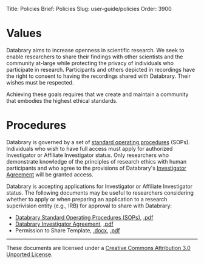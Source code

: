 Title: Policies
Brief: Policies
Slug: user-guide/policies
Order: 3900

# Values

Databrary aims to increase openness in scientific research.
We seek to enable researchers to share their findings with other scientists and the community at-large while protecting the privacy of individuals who participate in research.
Participants and others depicted in recordings have the right to consent to having the recordings shared with Databrary.
Their wishes must be respected.

Achieving these goals requires that we create and maintain a community that embodies the highest ethical standards.

# Procedures

Databrary is governed by a set of [standard operating procedures](|filename|standard-operating-procedures.mdi) (SOPs). Individuals who wish to have full access must apply for authorized Investigator or Affiliate Investigator status.
Only researchers who demonstrate knowledge of the principles of research ethics with human participants and who agree to the provisions of Databrary's [Investigator Agreement](|filename|investigator-agreement.mdi) will be granted access.

Databrary is accepting applications for Investigator or Affiliate Investigator status.
The following documents may be useful to researchers considering whether to apply or when preparing an application to a research superivision entity (e.g., IRB) for approval to share with Databrary:

- [Databrary Standard Operating Procedures (SOPs)](|filename|standard-operating-procedures.mdi), [.pdf](/policies/standard-operating-proceedures.pdf)
- [Databrary Investigator Agreement](|filename|investigator-agreement.mdi), [.pdf](/policies/investigator-agreement.pdf)
- Permission to Share Template, [.docx](/policies/release-template.docx), [.pdf](/policies/release-template.pdf)

----

<p class="legal"><span xmlns:dct="http://purl.org/dc/terms/" property="dct:title">These documents</span> are licensed under a <a rel="license" href="http://creativecommons.org/licenses/by/3.0/deed.en_US">Creative Commons Attribution 3.0 Unported License</a>.</p>

